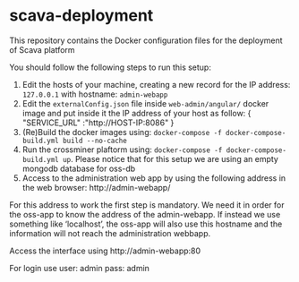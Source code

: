 # scava-deployment
This repository contains the Docker configuration files for the deployment of Scava platform

You should follow the following steps to run this setup:

1. Edit the hosts of your machine, creating a new record for the IP address: `127.0.0.1` with hostname: `admin-webapp`
1. Edit the `externalConfig.json` file inside `web-admin/angular/` docker image and put inside it the IP address of your host as follow:
   {
    "SERVICE_URL" :"http://HOST-IP:8086"
   }
1. (Re)Build the docker images using: `docker-compose -f docker-compose-build.yml build --no-cache`
1. Run the crossminer plaftorm using: `docker-compose -f docker-compose-build.yml up`. Please notice that for this setup we are using an empty mongodb database for oss-db
1. Access to the administration web app by using the following address in the web browser: http://admin-webapp/
  
For this address to work the first step is mandatory. We need it in order for the oss-app to know the address of the admin-webapp. If instead we use something like ‘localhost’, the oss-app will also use this hostname and the information will not reach the administration webbapp.
    
Access the interface using http://admin-webapp:80

For login use user: admin  pass: admin
